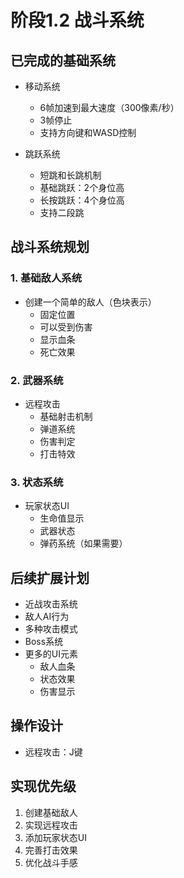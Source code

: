 # 阶段1.2 战斗系统

## 已完成的基础系统
- 移动系统
  - 6帧加速到最大速度（300像素/秒）
  - 3帧停止
  - 支持方向键和WASD控制

- 跳跃系统
  - 短跳和长跳机制
  - 基础跳跃：2个身位高
  - 长按跳跃：4个身位高
  - 支持二段跳

## 战斗系统规划

### 1. 基础敌人系统
- 创建一个简单的敌人（色块表示）
  - 固定位置
  - 可以受到伤害
  - 显示血条
  - 死亡效果

### 2. 武器系统
- 远程攻击
  - 基础射击机制
  - 弹道系统
  - 伤害判定
  - 打击特效

### 3. 状态系统
- 玩家状态UI
  - 生命值显示
  - 武器状态
  - 弹药系统（如果需要）

## 后续扩展计划
- 近战攻击系统
- 敌人AI行为
- 多种攻击模式
- Boss系统
- 更多的UI元素
  - 敌人血条
  - 状态效果
  - 伤害显示

## 操作设计
- 远程攻击：J键

## 实现优先级
1. 创建基础敌人
2. 实现远程攻击
3. 添加玩家状态UI
4. 完善打击效果
5. 优化战斗手感
